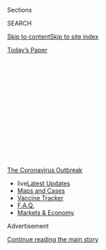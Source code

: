 <div id="app">

<div>

<div>

<div>

<div class="NYTAppHideMasthead css-1q2w90k e1suatyy0">

<div class="section css-ui9rw0 e1suatyy2">

<div class="css-eph4ug er09x8g0">

<div class="css-6n7j50">

</div>

<span class="css-1dv1kvn">Sections</span>

<div class="css-10488qs">

<span class="css-1dv1kvn">SEARCH</span>

</div>

[Skip to content](#site-content)[Skip to site index](#site-index)

</div>

<div class="css-10698na e1huz5gh0">

</div>

</div>

<div id="masthead-bar-one" class="section hasLinks css-15hmgas e1csuq9d3">

<div class="css-uqyvli e1csuq9d0">

</div>

<div class="css-1uqjmks e1csuq9d1">

</div>

<div class="css-9e9ivx">

[](https://myaccount.nytimes.com/auth/login?response_type=cookie&client_id=vi)

</div>

<div class="css-1bvtpon e1csuq9d2">

[Today’s Paper](https://www.nytimes.com/section/todayspaper)

</div>

</div>

</div>

</div>

<div data-aria-hidden="false">

<div id="site-content" role="main">

<div>

<div class="css-1aor85t" style="opacity:0.000000001;z-index:-1;visibility:hidden">

<div class="css-1hqnpie">

<div class="css-epjblv">

<span class="css-17xtcya">[Opinion](/section/opinion)</span><span class="css-x15j1o">|</span><span class="css-fwqvlz">Remote
School Is a Nightmare. Few in Power Care.</span>

</div>

<div class="css-k008qs">

<div class="css-1iwv8en">

<span class="css-18z7m18"></span>

<div>

</div>

</div>

<span class="css-1n6z4y">https://nyti.ms/2ZliJuv</span>

<div class="css-1705lsu">

<div class="css-4xjgmj">

<div class="css-4skfbu" role="toolbar" data-aria-label="Social Media Share buttons, Save button, and Comments Panel with current comment count" data-testid="share-tools">

  - 
  - 
  - 
  - 
    
    <div class="css-6n7j50">
    
    </div>

  - 
  - 

</div>

</div>

</div>

</div>

</div>

</div>

<div id="NYT_TOP_BANNER_REGION" class="css-13pd83m">

<div>

<div id="styln-prism-menu-1592847958612" class="section interactive-content interactive-size-medium css-1edisqu">

<div class="css-17ih8de interactive-body">

<div id="scroll-container" class="css-1gj85ro">

[<span class="styln-title-wrap"><span class="css-1pje3qr">The
Coronavirus</span><span class="css-1pje3qr">
Outbreak</span></span>](https://www.nytimes.com/news-event/coronavirus?action=click&pgtype=Article&state=default&region=TOP_BANNER&context=storylines_menu)

  - <span class="css-kqxiym" data-emphasize="true">live</span>[Latest
    Updates](https://www.nytimes.com/2020/08/08/world/coronavirus-updates.html?action=click&pgtype=Article&state=default&region=TOP_BANNER&context=storylines_menu)
  - [Maps and
    Cases](https://www.nytimes.com/interactive/2020/us/coronavirus-us-cases.html?action=click&pgtype=Article&state=default&region=TOP_BANNER&context=storylines_menu)
  - [Vaccine
    Tracker](https://www.nytimes.com/interactive/2020/science/coronavirus-vaccine-tracker.html?action=click&pgtype=Article&state=default&region=TOP_BANNER&context=storylines_menu)
  - [F.A.Q.](https://www.nytimes.com/interactive/2020/world/coronavirus-tips-advice.html?action=click&pgtype=Article&state=default&region=TOP_BANNER&context=storylines_menu)
  - [Markets &
    Economy](https://www.nytimes.com/live/2020/08/07/business/stock-market-today-coronavirus?action=click&pgtype=Article&state=default&region=TOP_BANNER&context=storylines_menu)

</div>

</div>

</div>

</div>

</div>

<div id="top-wrapper" class="css-1sy8kpn">

<div id="top-slug" class="css-l9onyx">

Advertisement

</div>

[Continue reading the main story](#after-top)

<div class="ad top-wrapper" style="text-align:center;height:100%;display:block;min-height:250px">

<div id="top" class="place-ad" data-position="top" data-size-key="top">

</div>

</div>

<div id="after-top">

</div>

</div>

<div>

<div class="css-v5btjw etb61u70">

<div class="css-v05ibm etb61u71">

[Opinion](/section/opinion)

</div>

</div>

<div id="sponsor-wrapper" class="css-1hyfx7x">

<div id="sponsor-slug" class="css-19vbshk">

Supported by

</div>

[Continue reading the main story](#after-sponsor)

<div id="sponsor" class="ad sponsor-wrapper" style="text-align:center;height:100%;display:block">

</div>

<div id="after-sponsor">

</div>

</div>

<div class="css-186x18t">

</div>

<div class="css-1vkm6nb ehdk2mb0">

# Remote School Is a Nightmare. Few in Power Care.

</div>

Government should treat the need to reopen schools as an emergency.

<div class="css-18e8msd">

<div class="css-vp77d3 epjyd6m0">

<div class="css-1p10dcb ey68jwv0" data-aria-hidden="true">

[![Michelle
Goldberg](https://static01.nyt.com/images/2018/04/02/opinion/michelle-goldberg/michelle-goldberg-thumbLarge.png
"Michelle Goldberg")](https://www.nytimes.com/by/michelle-goldberg)

</div>

<div class="css-1baulvz">

By [<span class="css-1baulvz last-byline" itemprop="name">Michelle
Goldberg</span>](https://www.nytimes.com/by/michelle-goldberg)

<div class="css-8atqhb">

Opinion Columnist

</div>

</div>

</div>

  - June 29, 2020

  - 
    
    <div class="css-4xjgmj">
    
    <div class="css-d8bdto" role="toolbar" data-aria-label="Social Media Share buttons, Save button, and Comments Panel with current comment count" data-testid="share-tools">
    
      - 
      - 
      - 
      - 
        
        <div class="css-6n7j50">
        
        </div>
    
      - 
      - 
    
    </div>
    
    </div>

</div>

<div class="css-79elbk" data-testid="photoviewer-wrapper">

<div class="css-z3e15g" data-testid="photoviewer-wrapper-hidden">

</div>

<div class="css-1a48zt4 ehw59r15" data-testid="photoviewer-children">

![<span class="css-cnj6d5 e1z0qqy90" itemprop="copyrightHolder"><span class="css-1ly73wi e1tej78p0">Credit...</span><span><span>Jeff
Chiu/Associated
Press</span></span></span>](https://static01.nyt.com/images/2020/06/29/opinion/29goldberg1/merlin_171672429_1e894756-4a4e-4339-98a4-84eb5228698d-articleLarge.jpg?quality=75&auto=webp&disable=upscale)

</div>

</div>

</div>

<div class="section meteredContent css-1r7ky0e" name="articleBody" itemprop="articleBody">

<div class="css-1fanzo5 StoryBodyCompanionColumn">

<div class="css-53u6y8">

Scott Stringer, the comptroller of New York City, has sons who are 7 and
8 years old. Over the last three months, like many parents, he’s tried
to navigate what schools are optimistically calling “remote learning”
while he and his wife both worked from home. It’s been, he told me, “one
of the most challenging things I ever had to do in my life.”

So when he hears from parents desperate to understand what’s happening
with schools in September, he empathizes. As in many other cities, if
New York public schools reopen, students will likely be in the classroom
only part-time. But no one knows if that means that students will attend
on alternate days, alternate weeks or — Stringer’s preference — in
half-day shifts.

“Parents have no more information today about what schools will look
like in the fall than they did last March,” he [wrote in a
letter](https://comptroller.nyc.gov/wp-content/uploads/2020/06/6.26.20-Letter-to-Mayor-de-Blasio-and-Chancellor-Carranza.pdf?utm_source=Media-All&utm_campaign=5d9c0fee2b-EMAIL_CAMPAIGN_2017_05_31_COPY_01&utm_medium=email&utm_term=0_7cd514b03e-5d9c0fee2b-&utm_source=Media-All&utm_campaign=5d9c0fee2b-EMAIL_CAMPAIGN_2017_05_31_COPY_01&utm_medium=email&utm_term=0_7cd514b03e-5d9c0fee2b-154094945)
to Mayor Bill de Blasio and the New York City schools chancellor,
Richard Carranza, last week.

</div>

</div>

<div class="css-1fanzo5 StoryBodyCompanionColumn">

<div class="css-53u6y8">

With expanded unemployment benefits set to expire at the end of July,
many parents will have no choice but to return to work by September.
Even for parents who can work from home, home schooling is often a
crushing burden that’s destroying careers, [mental
health](https://www.nytimes.com/2020/06/23/parenting/parental-burnout-coronavirus.html)
and family relationships. And online school has had [dismal
results](https://www.nytimes.com/2020/06/05/us/coronavirus-education-lost-learning.html),
especially for poor, black and Hispanic students.

</div>

</div>

![<span class="css-16f3y1r e13ogyst0">The lessons they learned while
parenting in
place.</span>](https://static01.nyt.com/images/2020/06/19/autossell/op-boundaries-thumb/op-boundaries-thumb-videoSixteenByNineJumbo1600.jpg)

<div class="css-1fanzo5 StoryBodyCompanionColumn">

<div class="css-53u6y8">

Yet the nightmarish withdrawal of the key social support underlying
modern parenthood is being presented as a fait accompli, rather than a
worst-case scenario that government is mobilizing to prevent. “This
school system should be leading the country on figuring out how to bring
our kids back,” said Stringer. “And there’s no creativity. There’s no
energy behind it.”

This isn’t just a New York City problem. At every level, government is
failing kids and parents during the pandemic.

The Centers for Disease Control and Prevention says that if schools
reopen, students’ desks should be [placed six feet
apart](https://www.cdc.gov/coronavirus/2019-ncov/downloads/php/CDC-Activities-Initiatives-for-COVID-19-Response.pdf),
which means far fewer kids in most classrooms. But there’s been no crash
program to find or build new classroom space, or to hire more teachers.

Few seem to be exploring the possibility of outdoor classes where
weather allows. Experts I spoke to knew of no plans to scale up child
care for parents who will need it. Randi Weingarten, president of the
American Federation of Teachers, described school districts as
“immobilized” by lack of funding.

</div>

</div>

<div>

</div>

<div class="css-1fanzo5 StoryBodyCompanionColumn">

<div class="css-53u6y8">

Reopening schools is an excruciating challenge, but more could be done
to rise to it. “There’s a missed creative opportunity to use a different
teaching force,” said Emily Oster, an economics professor at Brown
University and author of “Expecting Better” and “Cribsheet.”

<div id="NYT_MAIN_CONTENT_2_REGION" class="css-9tf9ac">

<div>

<div id="styln-prism-freeform-1596575370630" class="section interactive-content interactive-size-medium css-1ftcdic">

<div class="css-17ih8de interactive-body">

<div id="prism-freeform-block-82053" class="css-19mumt8" role="complementary" data-storyline="The Coronavirus Outbreak" data-truncated="false" tabindex="0">

<div class="css-a8d9oz">

<div>

### The Coronavirus Outbreak

#### Back to School

Updated Aug. 8, 2020

The latest highlights as the first students return to U.S. schools.

  -   - Health experts say New York State schools are [in a good
        position to
        reopen](https://www.nytimes.com/2020/08/07/health/coronavirus-ny-schools-reopen.html?action=click&pgtype=Article&state=default&region=MAIN_CONTENT_2&context=storylines_keepup),
        and Gov. Andrew M. Cuomo has [cleared the
        way](https://www.nytimes.com/2020/08/07/nyregion/cuomo-schools-reopening.html?action=click&pgtype=Article&state=default&region=MAIN_CONTENT_2&context=storylines_keepup).
      - Many schools spent the summer focused on reopening classrooms.
        What if they had [focused on improving remote
        learning](https://www.nytimes.com/2020/08/07/us/remote-learning-fall-2020.html?action=click&pgtype=Article&state=default&region=MAIN_CONTENT_2&context=storylines_keepup)
        instead?
      - A mother in Germany describes how her family [coped with the
        anxiety and
        uncertainty](https://www.nytimes.com/2020/08/07/parenting/germany-schools-reopening-children.html?action=click&pgtype=Article&state=default&region=MAIN_CONTENT_2&context=storylines_keepup)
        of going back to school there.
      - A high school freshman tested positive after two days in class.
        A yearbook editor worries about access to sporting events. We
        spoke to students about [what school is like in the age of
        Covid-19.](https://www.nytimes.com/2020/08/06/us/coronavirus-students.html?action=click&pgtype=Article&state=default&region=MAIN_CONTENT_2&context=storylines_keepup)

<div id="styln-survey-component-82053" class="styln-survey-component">

</div>

</div>

</div>

</div>

</div>

</div>

</div>

</div>

She suggested hiring college-aged people — who are [disproportionately
unemployed](http://pewresearch.org/fact-tank/2020/06/11/unemployment-rose-higher-in-three-months-of-covid-19-than-it-did-in-two-years-of-the-great-recession/)
— as something like camp counselors. Kids, kept in pods, would attend
schools for part of the day, then move to a space where counselors could
oversee online learning or recess.

“Those things cost money, but having a bunch of kids lose out on their
learning and having their parents not go to work also costs money,” she
said.

There’s some evidence that young kids don’t transmit the coronavirus at
the same rate as adults. In countries where schools have reopened, [few
outbreaks](https://www.wired.com/story/its-ridiculous-to-treat-schools-like-covid-hot-zones/)
have been traced to elementary schools. [As NPR
reported](https://www.npr.org/2020/06/24/882316641/what-parents-can-learn-from-child-care-centers-that-stayed-open-during-lockdowns),
there have been no reported clusters at the child care centers that
stayed open all over the country this spring to watch the children of
essential workers.

The American Academy of Pediatrics [strongly
recommends](https://services.aap.org/en/pages/2019-novel-coronavirus-covid-19-infections/clinical-guidance/covid-19-planning-considerations-return-to-in-person-education-in-schools/)
that “all policy considerations for the coming school year should start
with a goal of having students physically present in school.” Schools,
it says, “should weigh the benefits of strict adherence to a six-feet
spacing rule between students with the potential downside if remote
learning is the only alternative.”

But many teachers, understandably, aren’t willing to jettison C.D.C.
guidelines. So if American kids, unlike those in most other developed
countries, continue to see their education derailed by the coronavirus,
the fault lies primarily with a federal government that puts out safety
standards but won’t help schools meet them.

</div>

</div>

<div class="css-1fanzo5 StoryBodyCompanionColumn">

<div class="css-53u6y8">

Weingarten tells me that if the Senate doesn’t pass the HEROES Act, a
House bill that contains around $100 billion in support for education,
she thinks many schools, including those in New York City, won’t open at
all in September. To open safely, schools are going to need much more
money to buy protective equipment like gloves and masks, retrofit
buildings and hire more teachers and nurses.

Instead, the economic crisis is forcing budget cuts. “What are states
going to do? What are localities going to do?” she asks.

My kids go to elementary school in New York City, and I found
Weingarten’s words gutting. But she thinks school districts need to
start leveling with parents about what we’re facing, unless Republicans
in the Senate can somehow be moved to act.

“At least plan with people so that people can get their heads around
‘This is what a school will look like,’” she said. “‘This is what the
schedule will be. And if we don’t get the money we’re on remote.’”
Airlines got a bailout. Parents are on their own.

</div>

</div>

<div>

</div>

<div class="css-1fanzo5 StoryBodyCompanionColumn">

<div class="css-53u6y8">

*The Times is committed to publishing* [*a diversity of
letters*](https://www.nytimes.com/2019/01/31/opinion/letters/letters-to-editor-new-york-times-women.html)
*to the editor. We’d like to hear what you think about this or any of
our articles. Here are some*
[*tips*](https://help.nytimes.com/hc/en-us/articles/115014925288-How-to-submit-a-letter-to-the-editor)*.
And here’s our email:*
[*letters@nytimes.com*](mailto:letters@nytimes.com)*.*

*Follow The New York Times Opinion section on*
[*Facebook*](https://www.facebook.com/nytopinion)*,* [*Twitter
(@NYTopinion)*](http://twitter.com/NYTOpinion) *and*
[*Instagram*](https://www.instagram.com/nytopinion/)*.*

</div>

</div>

</div>

<div>

</div>

<div>

</div>

<div>

</div>

<div>

<div id="bottom-wrapper" class="css-1ede5it">

<div id="bottom-slug" class="css-l9onyx">

Advertisement

</div>

[Continue reading the main story](#after-bottom)

<div id="bottom" class="ad bottom-wrapper" style="text-align:center;height:100%;display:block;min-height:90px">

</div>

<div id="after-bottom">

</div>

</div>

</div>

</div>

</div>

## Site Index

<div>

</div>

## Site Information Navigation

  - [© <span>2020</span> <span>The New York Times
    Company</span>](https://help.nytimes.com/hc/en-us/articles/115014792127-Copyright-notice)

<!-- end list -->

  - [NYTCo](https://www.nytco.com/)
  - [Contact
    Us](https://help.nytimes.com/hc/en-us/articles/115015385887-Contact-Us)
  - [Work with us](https://www.nytco.com/careers/)
  - [Advertise](https://nytmediakit.com/)
  - [T Brand Studio](http://www.tbrandstudio.com/)
  - [Your Ad
    Choices](https://www.nytimes.com/privacy/cookie-policy#how-do-i-manage-trackers)
  - [Privacy](https://www.nytimes.com/privacy)
  - [Terms of
    Service](https://help.nytimes.com/hc/en-us/articles/115014893428-Terms-of-service)
  - [Terms of
    Sale](https://help.nytimes.com/hc/en-us/articles/115014893968-Terms-of-sale)
  - [Site Map](https://spiderbites.nytimes.com)
  - [Help](https://help.nytimes.com/hc/en-us)
  - [Subscriptions](https://www.nytimes.com/subscription?campaignId=37WXW)

</div>

</div>

</div>

</div>
